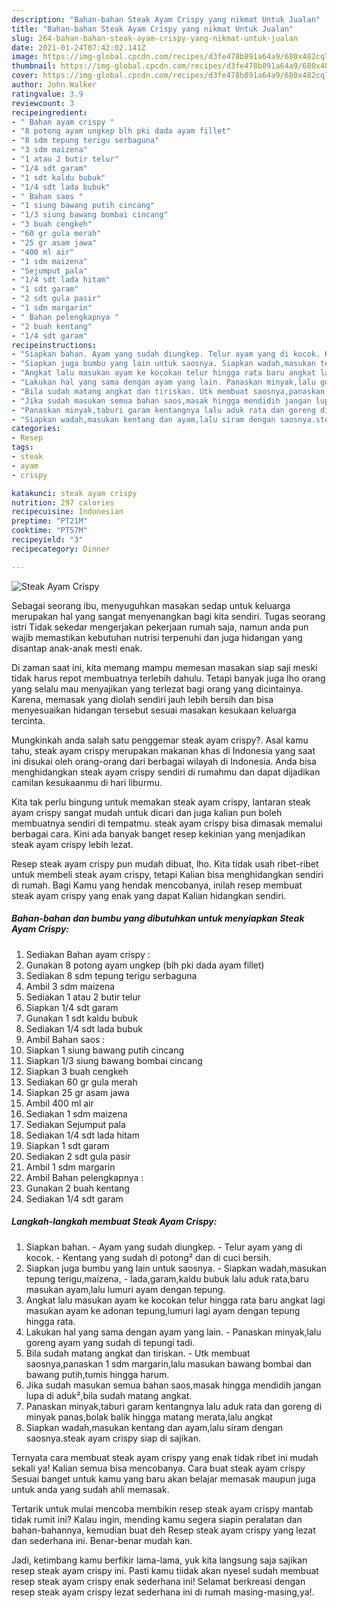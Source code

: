 ```yaml
---
description: "Bahan-bahan Steak Ayam Crispy yang nikmat Untuk Jualan"
title: "Bahan-bahan Steak Ayam Crispy yang nikmat Untuk Jualan"
slug: 264-bahan-bahan-steak-ayam-crispy-yang-nikmat-untuk-jualan
date: 2021-01-24T07:42:02.141Z
image: https://img-global.cpcdn.com/recipes/d3fe478b891a64a9/680x482cq70/steak-ayam-crispy-foto-resep-utama.jpg
thumbnail: https://img-global.cpcdn.com/recipes/d3fe478b891a64a9/680x482cq70/steak-ayam-crispy-foto-resep-utama.jpg
cover: https://img-global.cpcdn.com/recipes/d3fe478b891a64a9/680x482cq70/steak-ayam-crispy-foto-resep-utama.jpg
author: John Walker
ratingvalue: 3.9
reviewcount: 3
recipeingredient:
- " Bahan ayam crispy "
- "8 potong ayam ungkep blh pki dada ayam fillet"
- "8 sdm tepung terigu serbaguna"
- "3 sdm maizena"
- "1 atau 2 butir telur"
- "1/4 sdt garam"
- "1 sdt kaldu bubuk"
- "1/4 sdt lada bubuk"
- " Bahan saos "
- "1 siung bawang putih cincang"
- "1/3 siung bawang bombai cincang"
- "3 buah cengkeh"
- "60 gr gula merah"
- "25 gr asam jawa"
- "400 ml air"
- "1 sdm maizena"
- "Sejumput pala"
- "1/4 sdt lada hitam"
- "1 sdt garam"
- "2 sdt gula pasir"
- "1 sdm margarin"
- " Bahan pelengkapnya "
- "2 buah kentang"
- "1/4 sdt garam"
recipeinstructions:
- "Siapkan bahan. Ayam yang sudah diungkep. Telur ayam yang di kocok. Kentang yang sudah di potong² dan di cuci bersih."
- "Siapkan juga bumbu yang lain untuk saosnya. Siapkan wadah,masukan tepung terigu,maizena, lada,garam,kaldu bubuk lalu aduk rata,baru masukan ayam,lalu lumuri ayam dengan tepung."
- "Angkat lalu masukan ayam ke kocokan telur hingga rata baru angkat lagi masukan ayam ke adonan tepung,lumuri lagi ayam dengan tepung hingga rata."
- "Lakukan hal yang sama dengan ayam yang lain. Panaskan minyak,lalu goreng ayam yang sudah di tepungi tadi."
- "Bila sudah matang angkat dan tiriskan. Utk membuat saosnya,panaskan 1 sdm margarin,lalu masukan bawang bombai dan bawang putih,tumis hingga harum."
- "Jika sudah masukan semua bahan saos,masak hingga mendidih jangan lupa di aduk²,bila sudah matang angkat."
- "Panaskan minyak,taburi garam kentangnya lalu aduk rata dan goreng di minyak panas,bolak balik hingga matang merata,lalu angkat"
- "Siapkan wadah,masukan kentang dan ayam,lalu siram dengan saosnya.steak ayam crispy siap di sajikan."
categories:
- Resep
tags:
- steak
- ayam
- crispy

katakunci: steak ayam crispy 
nutrition: 297 calories
recipecuisine: Indonesian
preptime: "PT21M"
cooktime: "PT57M"
recipeyield: "3"
recipecategory: Dinner

---
```



![Steak Ayam Crispy](https://img-global.cpcdn.com/recipes/d3fe478b891a64a9/680x482cq70/steak-ayam-crispy-foto-resep-utama.jpg)

Sebagai seorang ibu, menyuguhkan masakan sedap untuk keluarga merupakan hal yang sangat menyenangkan bagi kita sendiri. Tugas seorang istri Tidak sekedar mengerjakan pekerjaan rumah saja, namun anda pun wajib memastikan kebutuhan nutrisi terpenuhi dan juga hidangan yang disantap anak-anak mesti enak.

Di zaman  saat ini, kita memang mampu memesan masakan siap saji meski tidak harus repot membuatnya terlebih dahulu. Tetapi banyak juga lho orang yang selalu mau menyajikan yang terlezat bagi orang yang dicintainya. Karena, memasak yang diolah sendiri jauh lebih bersih dan bisa menyesuaikan hidangan tersebut sesuai masakan kesukaan keluarga tercinta. 



Mungkinkah anda salah satu penggemar steak ayam crispy?. Asal kamu tahu, steak ayam crispy merupakan makanan khas di Indonesia yang saat ini disukai oleh orang-orang dari berbagai wilayah di Indonesia. Anda bisa menghidangkan steak ayam crispy sendiri di rumahmu dan dapat dijadikan camilan kesukaanmu di hari liburmu.

Kita tak perlu bingung untuk memakan steak ayam crispy, lantaran steak ayam crispy sangat mudah untuk dicari dan juga kalian pun boleh membuatnya sendiri di tempatmu. steak ayam crispy bisa dimasak memalui berbagai cara. Kini ada banyak banget resep kekinian yang menjadikan steak ayam crispy lebih lezat.

Resep steak ayam crispy pun mudah dibuat, lho. Kita tidak usah ribet-ribet untuk membeli steak ayam crispy, tetapi Kalian bisa menghidangkan sendiri di rumah. Bagi Kamu yang hendak mencobanya, inilah resep membuat steak ayam crispy yang enak yang dapat Kalian hidangkan sendiri.

<!--inarticleads1-->

##### Bahan-bahan dan bumbu yang dibutuhkan untuk menyiapkan Steak Ayam Crispy:

1. Sediakan  Bahan ayam crispy :
1. Gunakan 8 potong ayam ungkep (blh pki dada ayam fillet)
1. Sediakan 8 sdm tepung terigu serbaguna
1. Ambil 3 sdm maizena
1. Sediakan 1 atau 2 butir telur
1. Siapkan 1/4 sdt garam
1. Gunakan 1 sdt kaldu bubuk
1. Sediakan 1/4 sdt lada bubuk
1. Ambil  Bahan saos :
1. Siapkan 1 siung bawang putih cincang
1. Siapkan 1/3 siung bawang bombai cincang
1. Siapkan 3 buah cengkeh
1. Sediakan 60 gr gula merah
1. Siapkan 25 gr asam jawa
1. Ambil 400 ml air
1. Sediakan 1 sdm maizena
1. Sediakan Sejumput pala
1. Sediakan 1/4 sdt lada hitam
1. Siapkan 1 sdt garam
1. Sediakan 2 sdt gula pasir
1. Ambil 1 sdm margarin
1. Ambil  Bahan pelengkapnya :
1. Gunakan 2 buah kentang
1. Sediakan 1/4 sdt garam




<!--inarticleads2-->

##### Langkah-langkah membuat Steak Ayam Crispy:

1. Siapkan bahan. - Ayam yang sudah diungkep. - Telur ayam yang di kocok. - Kentang yang sudah di potong² dan di cuci bersih.
1. Siapkan juga bumbu yang lain untuk saosnya. - Siapkan wadah,masukan tepung terigu,maizena, - lada,garam,kaldu bubuk lalu aduk rata,baru masukan ayam,lalu lumuri ayam dengan tepung.
1. Angkat lalu masukan ayam ke kocokan telur hingga rata baru angkat lagi masukan ayam ke adonan tepung,lumuri lagi ayam dengan tepung hingga rata.
1. Lakukan hal yang sama dengan ayam yang lain. - Panaskan minyak,lalu goreng ayam yang sudah di tepungi tadi.
1. Bila sudah matang angkat dan tiriskan. - Utk membuat saosnya,panaskan 1 sdm margarin,lalu masukan bawang bombai dan bawang putih,tumis hingga harum.
1. Jika sudah masukan semua bahan saos,masak hingga mendidih jangan lupa di aduk²,bila sudah matang angkat.
1. Panaskan minyak,taburi garam kentangnya lalu aduk rata dan goreng di minyak panas,bolak balik hingga matang merata,lalu angkat
1. Siapkan wadah,masukan kentang dan ayam,lalu siram dengan saosnya.steak ayam crispy siap di sajikan.




Ternyata cara membuat steak ayam crispy yang enak tidak ribet ini mudah sekali ya! Kalian semua bisa mencobanya. Cara buat steak ayam crispy Sesuai banget untuk kamu yang baru akan belajar memasak maupun juga untuk anda yang sudah ahli memasak.

Tertarik untuk mulai mencoba membikin resep steak ayam crispy mantab tidak rumit ini? Kalau ingin, mending kamu segera siapin peralatan dan bahan-bahannya, kemudian buat deh Resep steak ayam crispy yang lezat dan sederhana ini. Benar-benar mudah kan. 

Jadi, ketimbang kamu berfikir lama-lama, yuk kita langsung saja sajikan resep steak ayam crispy ini. Pasti kamu tiidak akan nyesel sudah membuat resep steak ayam crispy enak sederhana ini! Selamat berkreasi dengan resep steak ayam crispy lezat sederhana ini di rumah masing-masing,ya!.

